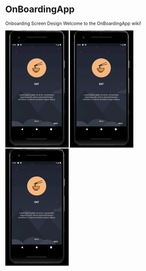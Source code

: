 # OnBoardingApp
Onboarding Screen Design
Welcome to the OnBoardingApp wiki!

<img src="https://github.com/3bdelaziz/OnBoardingApp/blob/master/Android%20Emulator%201.png" width=200> <img src="https://github.com/3bdelaziz/OnBoardingApp/blob/master/Android%20Emulator%201.png" width=200> <img src="https://github.com/3bdelaziz/OnBoardingApp/blob/master/Android%20Emulator%201.png" width=200>
